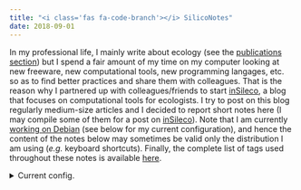 ```yaml
---
title: "<i class='fas fa-code-branch'></i> SilicoNotes"
date: 2018-09-01
---
```


In my professional life, I mainly write about ecology (see the [publications
section](../publications)) but I spend a fair amount of my time on my computer
looking at new freeware, new computational tools, new programming langages, etc.
so as to find better practices and share them with colleagues. That is the
reason why I partnered up with colleagues/friends to start
[inSileco](https://insileco.github.io/), a blog that focuses on computational
tools for ecologists. I try to post on this blog regularly medium-size articles
and I decided to report short notes here (I may compile some of them for a post
on [inSileco](https://insileco.github.io/)). Note that I am currently [working
on Debian](https://insileco.github.io/2018/06/18/my-r-setup-on-debian/) (see below for my current configuration),
and hence the content of the notes below may sometimes be valid only the
distribution I am using (*e.g.* keyboard shortcuts). Finally, the complete list
of tags used throughout these notes is available [here](/tags/).

<details>
<summary>Current config.</summary>

```.sh
$ uname -a 
Linux debkev 5.10.0-2-amd64 #1 SMP Debian 5.10.9-1 (2021-01-20) x86_64 GNU/Linux
```

</details>